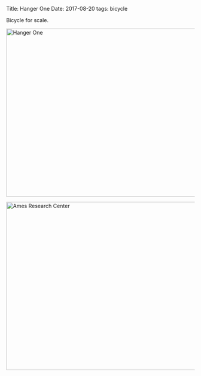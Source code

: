 Title: Hanger One
Date: 2017-08-20
tags: bicycle

Bicycle for scale.

<a href="https://www.flickr.com/photos/pigmonkey/36653379766/in/dateposted/" title="Hanger One"><img src="https://farm5.staticflickr.com/4427/36653379766_bbabdc1b7c_c.jpg" width="800" height="450" alt="Hanger One"></a>

<a href="https://www.flickr.com/photos/pigmonkey/36653382206/in/dateposted/" title="Ames Research Center"><img src="https://farm5.staticflickr.com/4358/36653382206_a16c077069_c.jpg" width="800" height="450" alt="Ames Research Center"></a>
